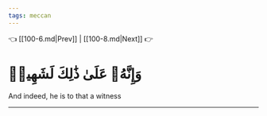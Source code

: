 ```yaml
---
tags: meccan
---
```


👈 [[100-6.md|Prev]] | [[100-8.md|Next]] 👉

# وَإِنَّهُۥ عَلَىٰ ذَٰلِكَ لَشَهِيدٞ

And indeed, he is to that a witness

---

